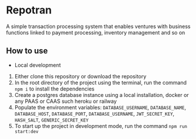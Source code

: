 # Repotran
A simple transaction processing system that enables ventures with business functions linked to payment processing, inventory management and so on

## How to use
- Local development
1. Either clone this repository or download the repository
2. In the root directory of the project using the terminal, run the command `npm i` to install the dependencies
3. Create a postgres database instance using a local installation, docker or any PAAS or CAAS such heroku or railway
4. Populate the environment variables: `DATABASE_USERNAME`, `DATABASE_NAME`, `DATABASE_HOST`, `DATABASE_PORT`, `DATABASE_USERNAME`, `JWT_SECRET_KEY`, `HASH_SALT`, `GENERIC_SECRET_KEY`
5. To start up the project in development mode, run the command `npm run start:dev`
